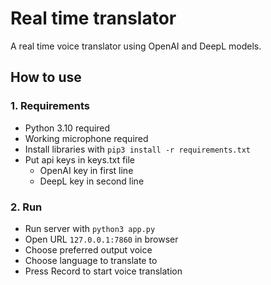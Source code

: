 # Real time translator
A real time voice translator using OpenAI and DeepL models.

## How to use

### 1. Requirements
- Python 3.10 required
- Working microphone required
- Install libraries with `pip3 install -r requirements.txt`
- Put api keys in keys.txt file
    - OpenAI key in first line
    - DeepL key in second line

### 2. Run
- Run server with `python3 app.py`
- Open URL `127.0.0.1:7860` in browser
- Choose preferred output voice
- Choose language to translate to
- Press Record to start voice translation
